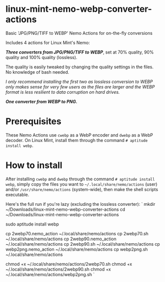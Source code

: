 # linux-mint-nemo-webp-converter-actions
Basic 'JPG/PNG/TIFF to WEBP' Nemo Actions for on-the-fly conversions

Includes 4 actions for Linux Mint's Nemo:

***Three converters from JPG/PNG/TIFF to WEBP***, set at 70% quality, 90% quality and 100% quality (lossless).

The quality is easily tweaked by changing the quality settings in the files. No knowledge of bash needed.

*I only recommend installing the first two as lossless conversion to WEBP only makes sense for very few users as the files are larger and the WEBP format is less resilient to data corruption on hard drives.*

***One converter from WEBP to PNG.***

# Prerequisites

These Nemo Actions use `cwebp` as a WebP encoder and `dwebp` as a WebP decoder. On Linux Mint, install them through the command `# aptitude install webp`.

# How to install

After installing `cwebp` and `dwebp` through the command `# aptitude install webp`, simply copy the files you want to `~/.local/share/nemo/actions` (user) and/or `/usr/share/nemo/actions` (system-wide), then make the shell scripts executable.

Here's the full run if you're lazy (excluding the lossless converter):
`
mkdir ~/Downloads/linux-mint-nemo-webp-converter-actions
cd ~/Downloads/linux-mint-nemo-webp-converter-actions

sudo aptitude install webp

cp 2webp70.nemo_action ~/.local/share/nemo/actions
cp 2webp70.sh ~/.local/share/nemo/actions
cp 2webp90.nemo_action ~/.local/share/nemo/actions
cp 2webp90.sh ~/.local/share/nemo/actions
cp webp2png.nemo_action ~/.local/share/nemo/actions
cp webp2png.sh ~/.local/share/nemo/actions

chmod +x ~/.local/share/nemo/actions/2webp70.sh
chmod +x ~/.local/share/nemo/actions/2webp90.sh
chmod +x ~/.local/share/nemo/actions/webp2png.sh
`
